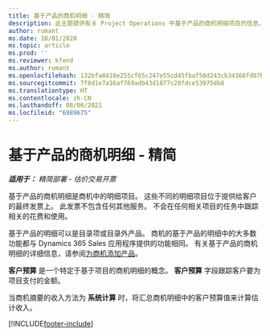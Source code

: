 ```yaml
---
title: 基于产品的商机明细 - 精简
description: 此主题提供有关 Project Operations 中基于产品的商机明细项目的信息。
author: rumant
ms.date: 10/01/2020
ms.topic: article
ms.prod: ''
ms.reviewer: kfend
ms.author: rumant
ms.openlocfilehash: 132bfa8418e255cf65c247e55cd45fbaf58d243cb34368fd07bc4ade11bb243e
ms.sourcegitcommit: 7f8d1e7a16af769adb43d1877c28fdce53975db8
ms.translationtype: HT
ms.contentlocale: zh-CN
ms.lasthandoff: 08/06/2021
ms.locfileid: "6989675"
---
```

# <a name="product-based-opportunity-lines---lite"></a>基于产品的商机明细 - 精简

_**适用于：** 精简部署 - 估价交易开票_

基于产品的商机明细是商机中的明细项目。 这些不同的明细项目位于提供给客户的最终发票上。 此发票不包含任何其他服务。 不会在任何相关项目的任务中跟踪相关的花费和使用。

基于产品的明细可以是目录项或目录外产品。 商机的基于产品的明细中的大多数功能都与 Dynamics 365 Sales 应用程序提供的功能相同。 有关基于产品的商机明细的详细信息，请参阅[为商机添加产品](/dynamics365/sales-enterprise/add-products-opportunity)。

**客户预算** 是一个特定于基于项目的商机明细的概念。 **客户预算** 字段跟踪客户要为项目支付的金额。

当商机摘要的收入方法为 **系统计算** 时，将汇总商机明细中的客户预算值来计算估计收入。 



[!INCLUDE[footer-include](../../includes/footer-banner.md)]